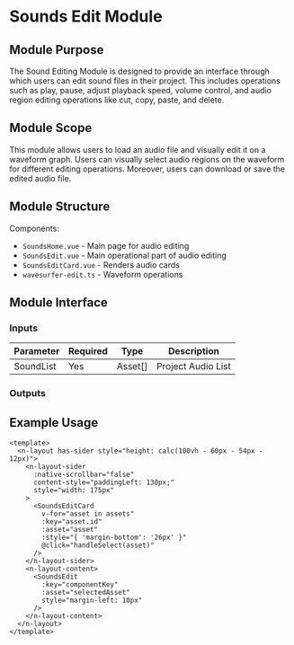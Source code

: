 # Sounds Edit Module

## Module Purpose

The Sound Editing Module is designed to provide an interface through which users can edit sound files in their project. This includes operations such as play, pause, adjust playback speed, volume control, and audio region editing operations like cut, copy, paste, and delete.

## Module Scope

This module allows users to load an audio file and visually edit it on a waveform graph. Users can visually select audio regions on the waveform for different editing operations. Moreover, users can download or save the edited audio file.

## Module Structure

Components:

- `SoundsHome.vue` - Main page for audio editing
- `SoundsEdit.vue` - Main operational part of audio editing
- `SoundsEditCard.vue` - Renders audio cards
- `wavesurfer-edit.ts` - Waveform operations

## Module Interface

### Inputs

| Parameter | Required | Type    | Description        |
|-----------| -------- |---------|--------------------|
| SoundList | Yes      | Asset[] | Project Audio List |


### Outputs

## Example Usage

```
<template>
  <n-layout has-sider style="height: calc(100vh - 60px - 54px - 12px)">
    <n-layout-sider
      :native-scrollbar="false"
      content-style="paddingLeft: 130px;"
      style="width: 175px"
    >
      <SoundsEditCard
        v-for="asset in assets"
        :key="asset.id"
        :asset="asset"
        :style="{ 'margin-bottom': '26px' }"
        @click="handleSelect(asset)"
      />
    </n-layout-sider>
    <n-layout-content>
      <SoundsEdit
        :key="componentKey"
        :asset="selectedAsset"
        style="margin-left: 10px"
      />
    </n-layout-content>
  </n-layout>
</template>
```

